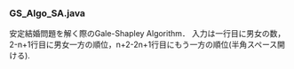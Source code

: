 ### GS_Algo_SA.java
安定結婚問題を解く際のGale-Shapley Algorithm．
入力は一行目に男女の数，2-n+1行目に男女一方の順位，n+2-2n+1行目にもう一方の順位(半角スペース開ける).
